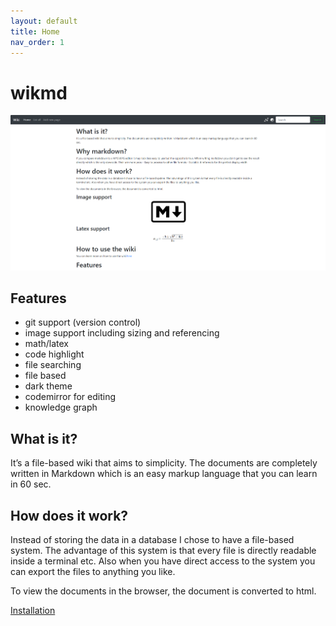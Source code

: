 ```yaml
---
layout: default
title: Home
nav_order: 1
---
```


# wikmd
![preview](images/homepage.png)

## Features
- git support (version control)
- image support including sizing and referencing
- math/latex
- code highlight
- file searching
- file based
- dark theme
- codemirror for editing
- knowledge graph

## What is it?
It’s a file-based wiki that aims to simplicity. The documents are completely written in Markdown which is an easy markup language that you can learn in 60 sec.

## How does it work?
Instead of storing the data in a database I chose to have a file-based system. The advantage of this system is that every file is directly readable inside a terminal etc. Also when you have direct access to the system you can export the files to anything you like.

To view the documents in the browser, the document is converted to html.

[Installation](installation.md)
